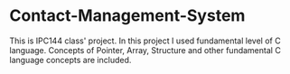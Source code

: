 # Contact-Management-System
This is IPC144 class' project. In this project I used fundamental level of C language.
Concepts of Pointer, Array, Structure and other fundamental C language concepts are included.
